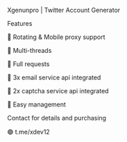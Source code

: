 Xgenunpro | Twitter Account Generator

Features

🌟 Rotating & Mobile proxy support

🌟 Multi-threads

🌟 Full requests

🌟 3x email service api integrated

🌟 2x captcha service api integrated

🌟 Easy management

Contact for details and purchasing

🟢 t.me/xdev12
